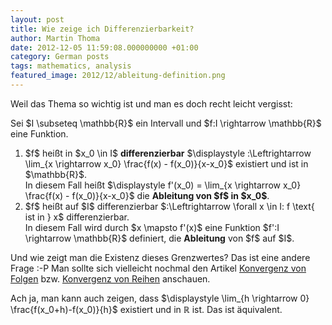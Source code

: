 ```yaml
---
layout: post
title: Wie zeige ich Differenzierbarkeit?
author: Martin Thoma
date: 2012-12-05 11:59:08.000000000 +01:00
category: German posts
tags: mathematics, analysis
featured_image: 2012/12/ableitung-definition.png
---
```

Weil das Thema so wichtig ist und man es doch recht leicht vergisst:

<div class="definition">Sei $I \subseteq \mathbb{R}$ ein Intervall und $f:I \rightarrow \mathbb{R}$ eine Funktion.

<ol>
<li>$f$ hei&szlig;t in $x_0 \in I$ <strong>differenzierbar</strong> $\displaystyle  :\Leftrightarrow \lim_{x \rightarrow x_0} \frac{f(x) - f(x_0)}{x-x_0}$ existiert und ist in $\mathbb{R}$.<br/>
In diesem Fall hei&szlig;t $\displaystyle f'(x_0) = \lim_{x \rightarrow x_0} \frac{f(x) - f(x_0)}{x-x_0}$ die <strong>Ableitung von $f$ in $x_0$</strong>.</li>
<li>$f$ hei&szlig;t auf $I$ differenzierbar $:\Leftrightarrow \forall x \in I: f \text{ ist in } x$ differenzierbar.<br/>
In diesem Fall wird durch $x \mapsto f'(x)$ eine Funktion $f':I \rightarrow \mathbb{R}$ definiert, die <strong>Ableitung</strong> von $f$ auf $I$.</li>
</ol>
</div>

Und wie zeigt man die Existenz dieses Grenzwertes? Das ist eine andere Frage :-P Man sollte sich vielleicht nochmal den Artikel <a href="../konvergenz-von-folgen/">Konvergenz von Folgen</a> bzw. <a href="../konvergenz-von-reihen/">Konvergenz von Reihen</a> anschauen.

Ach ja, man kann auch zeigen, dass $\displaystyle \lim_{h \rightarrow 0} \frac{f(x_0+h)-f(x_0)}{h}$ existiert und in $\mathbb{R}$ ist. Das ist &auml;quivalent.
